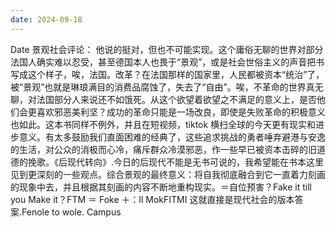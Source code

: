 ```yaml
---
date: 2024-09-18
---
```


Date 景观社会评论： 他说的挺对，但也不可能实现。这个庸俗无聊的世界对部分法国人确实难以忍受，甚至德国本人也畏于“景观”，或是社会世俗主义的声音把书写成这个样子，唉，法国。改革？在法国那样的国家里，人民都被资本“统治”了，被“景观”也就是琳琅满目的消费品腐蚀了，失去了“自由”。唉，不革命的世界真无聊，对法国部分人来说还不如饿死。从这个欲望着欲望之不满足的意义上，是否他们会更喜欢邪恶美利坚？成功的革命只能是一场改良，即使是失败革命的积极意义也如此。这本书同样不例外，并且在短视频，tiktok 横扫全球的今天更有现实和进步意义。有太多鼓励我们直面困难的经典了，这些追求挑战的勇者唾弃避港与安逸的生活，对公众的消极而心冷，痛斥群众冷漠邪恶，作一些早已被资本击碎的旧道德的挽歌。《后现代转向》.今日的后现代不能是无书可说的，我希望能在书本这里见到更深刻的一些观点。综合景观的最终意义：将自我彻底融合到它一直着力刻画的现象中去，并且根据其刻画的内容不断地重构现实。＝自位预害？Fake it till you Make it？FTM ＝ Foke ＋：ll MokFITMI 这就直接是现代社会的版本答案.Fenole to wole. Campus
